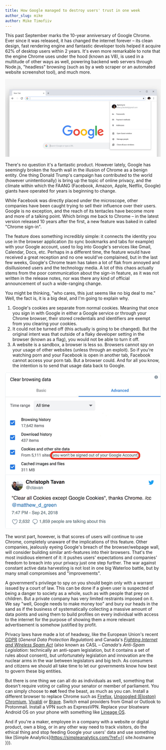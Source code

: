 ```yaml
---
title: How Google managed to destroy users' trust in one week
author_slug: mike
author: Mike Timofiiv
---
```


This past September marks the 10-year anniversary of Google Chrome. Ever since it was released, it has changed the internet forever – its clean design, fast rendering engine and fantastic developer tools helped it acquire 62% of desktop users within 2 years. It's even more remarkable to note that the engine Chrome uses under the hood (known as V8), is used in a multitude of other ways as well, powering backend web servers through Node.js, "headless" browsing (such as by a web scraper or an automated website screenshot tool), and much more.

<img loading="lazy" src="/images/chrome-69.jpg" alt="">

There's no question it's a fantastic product. However lately, Google has seemingly broken the fourth wall in the illusion of Chrome as a benign entity. One thing Donald Trump's campaign has contributed to the world (however unintentionally) is bring up the topic of online privacy, and the climate within which the FAANG (Facebook, Amazon, Apple, Netflix, Google) giants have operated for years is beginning to change.

While Facebook was directly placed under the microscope, other companies have been caught trying to sell their influence over their users. Google is no exception, and the reach of its tentacles have become more and more of a talking point. Which brings me back to Chrome – in the latest version released 10 years after the first, a new feature was baked in called "Chrome sign-in".

The feature does something incredibly simple: it connects the identity you use in the browser application (to sync bookmarks and tabs for example) with your Google account, used to log into Google's services like Gmail, Calendar, Docs, etc. Perhaps in a different time, the feature would have received a great reception and no one would've complained, but in the last few weeks, Google's Chrome team has taken a lot of flak from annoyed and disillusioned users and the technology media. A lot of this chaos actually stems from the poor communication about the sign-in feature, as it was not written in the release notes, nor was there any kind of official announcement of such a wide-ranging change.

You might be thinking, "who cares, this just seems like no big deal to me." Well, the fact is, it is a big deal, and I'm going to explain why.

1. Google's cookies are separate from normal cookies. Meaning that once you sign in with Google in either a Google service or through your Chrome browser, their stored credentials and identifiers are exempt from you clearing your cookies.
2. It could not be turned off (this actually is going to be changed). But the original intent was that outside of a flaky developer setting in the browser (known as a flag), you would not be able to turn it off.
3. A website is a sandbox, a browser is less so. Browsers cannot spy on your usage of other websites (unless through an exploit). So if you're watching porn and your Facebook is open in another tab, Facebook cannot access your porn tab. But a browser could. And for all you know, the intention is to send that usage data back to Google.

<p class="t-a-c">
<a href="https://twitter.com/ctavan/status/1044282084020441088" target="_blank" class="tweet"><img loading="lazy" src="/images/chrome-cookies-tweet.png" alt=""></a>
</p>

The worst part, however, is that scores of users will continue to use Chrome, completely unaware of the implications of this feature. Other companies, jealously eyeing Google's breach of the browser/webpage wall, will consider building similar anti-features into their browsers. That's the most insidious element of it: it pushes users' expectations and companies' freedom to breach into your privacy just one step further. The war against constant active data harvesting is not lost in one big Waterloo battle, but by many small compromises and "improvements".

A government's privilege to spy on you should begin only with a warrant issued by a court of law. This can be done if a given user is suspected of being a danger to society as a whole, such as with people that prey on children. But a private company has very limited restraints imposed on it. We say "well, Google needs to make money too" and bury our heads in the sand as if the business of systematically collecting a massive amount of data points and using them to build profiles on every individual with access to the internet for the purpose of showing them a more relevant advertisement is somehow justified by profit.

Privacy laws have made a lot of headway, like the European Union's recent [GDPR](https://eugdpr.org/) (_General Data Protection Regulation_) and Canada's [_Fighting Internet and Wireless Spam Act_](https://en.wikipedia.org/wiki/Fighting_Internet_and_Wireless_Spam_Act) (also known as CASL – _Canada's Anti-Spam Legislation_: technically an anti-spam legislation, but it contains a set of rules about consent), but unfortunately legislation and innovation are the nuclear arms in the war between legislators and big tech. As consumers and citizens we should all take time to let our governments know how best to govern these big entities.

But there is one thing we can all do as individuals as well, something that doesn't require voting or calling your senator or member of parliament. You can simply choose to **not** feed the beast, as much as you can. Install a different browser to replace Chrome such as [Firefox](https://www.mozilla.org/en-US/firefox/new/), [Ungoogled (Eloston) Chromium](https://github.com/Eloston/ungoogled-chromium), [Vivaldi](https://vivaldi.com/) or [Brave](https://brave.com/). Switch email providers from Gmail or Outlook to Protonmail. Install a VPN such as ExpressVPN. Replace your bloatware Android OS on your phone with something like [Lineage OS](https://lineageos.org/).

And if you're a maker, employee in a company with a website or digital product, own a blog, or in any other way need to track visitors, do the ethical thing and stop feeding Google your users' data and use something like [Simple Analytics](https://simpleanalytics.com/?ref={{ site.hostname }}).
